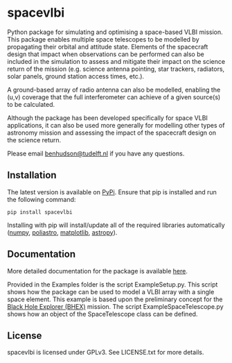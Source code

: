 spacevlbi
=========
Python package for simulating and optimising a space-based VLBI mission. This package enables multiple space telescopes to be modelled by propagating their orbital and attitude state. Elements of the spacecraft design that impact when observations can be performed can also be included in the simulation to assess and mitigate their impact on the science return of the mission (e.g. science antenna pointing, star trackers, radiators, solar panels, ground station access times, etc.).

A ground-based array of radio antenna can also be modelled, enabling the (u,v) coverage that the full interferometer can achieve of a given source(s) to be calculated.

Although the package has been developed specifically for space VLBI applications, it can also be used more generally for modelling other types of astronomy mission and assessing the impact of the spacecraft design on the science return.

Please email benhudson@tudelft.nl if you have any questions.

Installation
------------
The latest version is available on [PyPi](https://pypi.org/project/spacevlbi/). Ensure that pip is installed and run the following command:

`pip install spacevlbi`

Installing with pip will install/update all of the required libraries automatically ([numpy](http://www.numpy.org/), [poliastro](https://www.poliastro.space/), [matplotlib](http://www.matplotlib.org/), [astropy](http://www.astropy.org/)).

Documentation
-------------
More detailed documentation for the package is available [here](https://spacevlbi.readthedocs.io/en/latest/).

Provided in the Examples folder is the script ExampleSetup.py. This script shows how the package can be used to model a VLBI array with a single space element. This example is based upon the preliminary concept for the [Black Hole Explorer (BHEX)](https://www.blackholeexplorer.org/) mission. The script ExampleSpaceTelescope.py shows how an object of the SpaceTelescope class can be defined.

License
-------
spacevlbi is licensed under GPLv3. See LICENSE.txt for more details.
